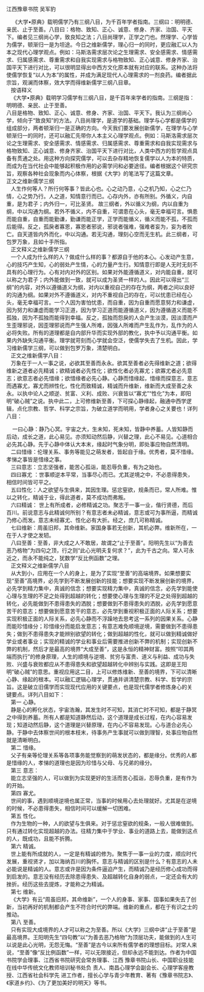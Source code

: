 <p>江西豫章书院 吴军豹 <span id="more-8646"></span></p>
<p>&nbsp;&nbsp;&nbsp; 《大学•原典》载明儒学乃有三纲八目，为千百年学者指南。三纲曰：明明德、亲民、止于至善。八目曰：格物、致知、正心、诚意、修身、齐家、治国、平天下。编者见三纲尚心学，致良知之法；八目尚理学，正学之门也。然理学、心学皆为儒学，顿渐归一是为坦途。今日之维新儒学，理心归一的同时，更应融汇以人为本之现代心理学观点。例如：马斯洛需求层次论之生理需求、安全感需求、情感需求、归属感需求、尊重需求和自我实现需求与格物致知、正心诚意、修身齐家、治国平天下进行对比，可以很明显得出中西方文化原本就有对应的联系。这种办法将使儒学恢复“以人为本”的属性，并成为满足现代人心理需求的一剂良药。编者据此宗旨，观澜而体察，效大学而得维新儒学三纲八目章。<br />
&nbsp;&nbsp; 按语释义<br />
&nbsp;&nbsp; 《大学•原典》载明学习儒学有三纲八目，是千百年来学者的指南。三纲是指：明明德、亲民、止于至善。<br />
八目是格物、致知、正心、诚意、修身、齐家、治国、平天下。我认为三纲尚心学，倾向于“致良知”的方法。八目尚理学，是道学的基础。理学与心学都是儒学的组成部分，两者顿渐归一是正确的方向。今天我们要发展创新儒学，在理学与心学顿渐归一的同时，还可以融汇先带你人本主义心理学观点。例如：马斯洛需求层次论之生理需求、安全感需求、情感需求、归属感需求、尊重需求和自我实现需求与格物致知、正心诚意、修身齐家、治国平天下进行对比，人类中西方的哲学观点具备有贯通之处。用这种方向探究儒学，可以去杂存精地恢复儒学以人为本的特质，而成为在当代社会中能够起积极作用的必需学问和必要途径。编者根据这个研究宗旨，观察各种社会现象而内心体察，根据《大学》的笔法写了这篇文章。<br />
正文之维新儒学三纲<br />
&nbsp;&nbsp; 人生作何等人？所行何等事？皆此心也。心之动乃意，心之机乃知，心之仁乃情，心之势乃行。人之道，知情意行而已。心存内外，亦有所别。外循义，内自重，是为君子；内外归一，可比圣贤。 故三纲者，外以循义为纲，内以自重为纲，中以沟通为纲。若外不循义，内不自重，可谓患在心头，毫无幸福可言。惧患而能自重，自重而能勤谦，勤谦而能正学，正学而能循义，循义而能不孤，不孤而后能得。反之，孤戾者寡恩，寡恩者邪说，邪说者强难，强难者妄为，妄为者败亡。自天道皆内外而化，中以沟通。若无沟通，理刻心空而无生机。此三纲者，可包罗万象，且如十手所指。<br />
&nbsp;&nbsp; 正文释义之维新儒学三纲<br />
&nbsp;&nbsp; 一个人成为什么样的人？做成什么样的事？都源自于他的本心。心发动产生意，心的技巧产生知，心的弱处产生情，心的力量产生行。知情意行即是人无时无刻不具有的心理行为。心有对内对外的区别。如果对外能遵循道义，对内能自重，就可以称之为君子；内外能做到一致，就可以成为圣贤一样的人。因此可以得出“三纲”的内容，对外以遵循道义为纲，对内以重视自己的存在为纲，两者之间以良好的沟通为纲。如果对外不遵循道义，对内不重视自己的存在，可以忧患已经在心头，毫无幸福可言。一个人因为害怕忧患，而自重，因为自重而愿意努力和谦虚，因为努力和谦虚而能学习正道，因为学习正道而能遵循道义，因为遵循道义而能不孤独，因为不孤独而能得到幸福。反之，孤独而怨戾的人会产生淡漠，因淡漠而产生歪理邪说，因歪理邪说而产生强人所难，因强人所难而产生乱作为，乱作为的人必将失败。所有的道理都是自内部升华而实现外部的教化，执中予以沟通平衡。如果内外缺失沟通平衡。理学就苛刻而心学就会空泛，使儒学失去了生机。因此，学习维新儒学三纲，可以做到包罗万象，清楚明白。<br />
&nbsp;&nbsp; 正文之维新儒学八目：<br />
&nbsp;&nbsp; 万象在于一人一事之说，必欲其至善而永永。欲其至善者必先得维新之道；欲得维新之道者必先精诚；欲精诚者必先性化；欲性化者必先寡尤；欲寡尤者必先意志；欲意志者必先惜缘；欲惜缘者必先心静。心静而惜缘起，惜缘而探意志，意志而遇寡尤，寡尤而辨性化，性化而致精诚，精诚而升维新，维新而大成至善之永永。以执中论人之顺逆、贫富、义利、成败、兴衰皆以“寡尤”“性化”为本，即阳明“破心贼”之说。执中此二，上可修维新至善，下可探心静缘起，融通中西学逻辑，点化宗教、哲学、科学之宗旨，为破立道学而明用，学者身心之关要也！详列八目：</p>
<p>&nbsp;&nbsp;&nbsp; 一曰心静：静乃心冥。宇宙之大，生未知，死未知，皆静中养蓄。人皆知静而后动，成长之道，此心易见。亦须知动然后静，兴替之理，此心不易见。心道相合必先其心静。先于心静中体认大本末，缘起时气象分明，即处事应物自然清明。<br />
&nbsp;&nbsp; 二曰惜缘：伦理关系、事务等能见之萌发者，皆起自于缘。优秀者，莫不惜缘。孝悌之事皆是惜缘之事。<br />
&nbsp;&nbsp; 三曰意志：立志坚强者，能苦心孤诣，能忍辱负重，有为之始也。<br />
&nbsp;&nbsp; 四曰寡尤 ：世事顺逆本平常，当事尽心而已。尤其逆境之中，不必患得患失，相信时间皆可平之。<br />
&nbsp;&nbsp; 五曰性化：人之欲望与生俱来，其因生理。惩忿窒欲，规条而已，常人所难。惟以之转化，精诚于业，得此道者，莫不成功而弗叛。<br />
&nbsp;&nbsp; 六曰精诚： 世上有所成者，必修精诚之功。聚志于一事一业，偕行贤德，而后百川。前说意志与此精诚何所别？有意志者未必精诚，意志或可为事所逼，而精诚乃修心而发。意志未经寡尤、性化必有大折。经之，庶几可称精诚。<br />
&nbsp;&nbsp; 七曰维新：周虽旧邦，其命维新。家国身事若无创新，其机必弊。维新所在，一在于人才使之发轫。<br />
&nbsp;&nbsp; 八曰至善：至善，非大成之人不敢居，故谓之“止于至善”。阳明先生以“为善去恶乃格物”为四句之顶，行之则“此心光明夫复何求？”，此为千古之向。常人可永近之，而永不能纯之，犹数学“反比例函数”之理。<br />
&nbsp;&nbsp; 正文释义之维新儒学八目<br />
&nbsp;&nbsp; 从大到小，应用在一个人的身上，是为了实现“至善”的高端境界。如果想要实现“至善”高境界，必先学到不断发展创新的技能；想要实现不断发展创新的境界，必先学到精力集中，真诚的信念；想要实现精力集中，真诚的信念，必先学到能使心理与生理的不足之处得到超越的转化；想要使心理与生理的不足之处得到超越的转化，必先能做到不患得患失的洒脱；想要做到不患得患失的洒脱，必先学到愿意苦干的意志；想要做到愿意苦干的意志，必先学到重视积极正面的人际关系；想要实现积极正面的人际关系，必先心静而不浮躁地去思考这一系列的因果关系。心静而能珍惜缘分；珍惜缘分而能启发意志；有意志难免顺境逆境，需要做到不患得患失；做到不患得患失才能辨别欲望的转化；做到超越的性化，就可以做到精诚做好学业或者事业；实现的精诚的学业和事业后需要推进创新不弊的机制；实现创新不弊的机制，然后才是最高的境界“大成至善”，这是永恒的精神财富。按照“叩其两端而执行”的修身原理，人生的顺境与逆境、贫穷与富贵、道义与利益、成功与失败、兴盛与衰败都应从不患得患失和欲望超越转化中辨别与实践。这即是王阳明“破心贼”的意思。重视应用这二目，上可以修炼维新、至善的境界，下可以清晰心静、缘起的根本。可以融汇逻辑心理学，贯通并讲清楚宗教、科学、哲学的宗旨。这是破立旧儒学而实现现代应用的关键要点，也是现代儒学者修炼身心的关<br />
键要点。详列八目如下：<br />
&nbsp;&nbsp; 第一 心静。<br />
&nbsp;&nbsp; 静是心的孵化状态，宇宙浩瀚，其发生时不可知，其消亡时不可知，都是于静冥之中得到养蓄。所有人都是知道静然后动，这个道理是成长过程，在内心容易发现；知道动然后静，这个道理是兴替原理，在内心不容易发现。心与道合必先心静。于静中去体察世间的根本枝末，待事务产生事就可以做到理智，处事应物自然就是清晰明白。<br />
&nbsp;&nbsp; 第二 惜缘。<br />
&nbsp;&nbsp; 父子有亲等伦理关系等各项事务能觉察到的萌发状态的，都是缘分。优秀的人都是惜缘的人，孝悌的道理也是因为珍惜与父母、与兄弟的缘分。<br />
&nbsp;&nbsp; 第三 意志：<br />
&nbsp;&nbsp; 能立志坚强的人，可以做到为实现更好的生活而苦心孤诣，忍辱负重，是有作为的开始。<br />
&nbsp;&nbsp; 第四 寡尤。<br />
&nbsp;&nbsp; 世间的事，遇到顺境逆境也属正常，当事的时候用心去处理就好。尤其是在逆境的时候，不必患得患失，相信时间可以缓解一切困难。<br />
&nbsp;&nbsp; 第五 性化。<br />
&nbsp;&nbsp; 作为生物的一种，人的欲望与生俱来。对于惩忿窒欲的规条，一般人很难做到。只有通过转化实现超越的办法。往精力集中于学业、事业的道路上去，能做到这点的人，既成功，且能不折腾。<br />
&nbsp;&nbsp; 第六 精诚。<br />
&nbsp;&nbsp; 世上能有所成就的人，一定是有精诚的修为。聚焦于一事一业的力度，顺应时代发展，重视贤才，加以海纳百川的胸怀。意志与精诚的区别是什么？有意志的人未必能说是精诚的人。意志或许是因为条件逼迫产生，而精诚乃是经历修心成功而得到启发的。意志没有经历去除患得患失、及超越转化自身的弱点，一定还会有大的挫折。经历这些去提炼，才能称之为精诚。<br />
&nbsp;&nbsp; 第七 维新。<br />
&nbsp;&nbsp; 《大学》有云“周虽旧邦，其命维新”，一个人的身事、家事、国事如果失去了创新，当初再好的机制都会产生不符合时代的弊端。维新的重点，都在于有识之士的推动。<br />
&nbsp;&nbsp; 第八 至善。<br />
&nbsp;&nbsp; 只有实现大成境界的人才可以称之为至善。所以《大学》三纲中讲“止于至善”是最高境界。王阳明先生“四句教”以“为善去恶乃格物”为顶层功夫，能做到的人生可以说是此心光明，无怨无悔。“至善”是古今以来所有儒学者的理想目标。对常人来说，“至善”像“反比例函数”一样，可以无限接近，但却永远不能到达。作者为中国书院学会理事、江西省书院研究会常务理事、江西 豫章书院山长、中国职业技能在线中华传统文化教师培训秘书处负 责人、南昌心理学会副会长、心理学客座教授、江西省社会科学先 进工作者，擅长心学与青少年教育、著有《豫章书院志》、《家道乡约》、《为了更加美好的明天》等书。</p>